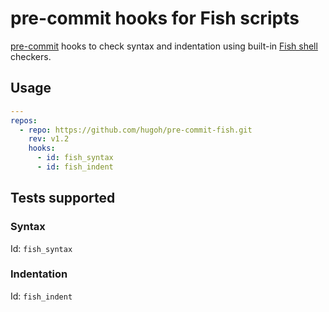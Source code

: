 # pre-commit hooks for Fish scripts

[pre-commit](https://pre-commit.com/) hooks to check syntax and indentation using built-in [Fish shell](https://fishshell.com/) checkers.

## Usage

```yaml
---
repos:
  - repo: https://github.com/hugoh/pre-commit-fish.git
    rev: v1.2
    hooks:
      - id: fish_syntax
      - id: fish_indent
```

## Tests supported

### Syntax

Id: `fish_syntax`

### Indentation

Id: `fish_indent`
